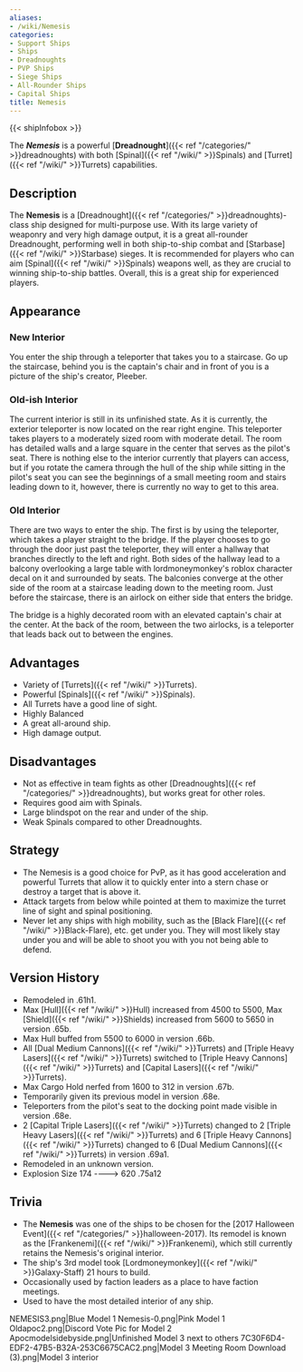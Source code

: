 ```yaml
---
aliases:
- /wiki/Nemesis
categories:
- Support Ships
- Ships
- Dreadnoughts
- PVP Ships
- Siege Ships
- All-Rounder Ships
- Capital Ships
title: Nemesis
---  
```


{{< shipInfobox >}} 

The **_Nemesis_** is a powerful [**Dreadnought**]({{< ref "/categories/" >}}dreadnoughts) with both [Spinal]({{< ref "/wiki/" >}}Spinals) and [Turret]({{< ref "/wiki/" >}}Turrets) capabilities.

## Description

The **Nemesis** is a [Dreadnought]({{< ref "/categories/" >}}dreadnoughts)-class ship designed for multi-purpose use. With its large variety of weaponry and very high damage output, it is a great all-rounder Dreadnought, performing well in both ship-to-ship combat and [Starbase]({{< ref "/wiki/" >}}Starbase) sieges. It is recommended for players who can aim [Spinal]({{< ref "/wiki/" >}}Spinals) weapons well, as they are crucial to winning ship-to-ship battles. Overall, this is a great ship for experienced players.

## Appearance

### New Interior 

You enter the ship through a teleporter that takes you to a staircase. Go up the staircase, behind you is the captain's chair and in front of you is a picture of the ship's creator, Pleeber.

### Old-ish Interior 

The current interior is still in its unfinished state. As it is currently, the exterior teleporter is now located on the rear right engine. This teleporter takes players to a moderately sized room with moderate detail. The room has detailed walls and a large square in the center that serves as the pilot's seat. There is nothing else to the interior currently that players can access, but if you rotate the camera through the hull of the ship while sitting in the pilot's seat you can see the beginnings of a small meeting room and stairs leading down to it, however, there is currently no way to get to this area.

### Old Interior 

There are two ways to enter the ship. The first is by using the teleporter, which takes a player straight to the bridge. If the player chooses to go through the door just past the teleporter, they will enter a hallway that branches directly to the left and right. Both sides of the hallway lead to a balcony overlooking a large table with lordmoneymonkey's roblox character decal on it and surrounded by seats. The balconies converge at the other side of the room at a staircase leading down to the meeting room. Just before the staircase, there is an airlock on either side that enters the bridge.

The bridge is a highly decorated room with an elevated captain's chair at the center. At the back of the room, between the two airlocks, is a teleporter that leads back out to between the engines.

## Advantages

- Variety of [Turrets]({{< ref "/wiki/" >}}Turrets).
- Powerful [Spinals]({{< ref "/wiki/" >}}Spinals).
- All Turrets have a good line of sight.
- Highly Balanced
- A great all-around ship.
- High damage output.

## Disadvantages

- Not as effective in team fights as other [Dreadnoughts]({{< ref "/categories/" >}}dreadnoughts), but works great for other roles.
- Requires good aim with Spinals.
- Large blindspot on the rear and under of the ship.
- Weak Spinals compared to other Dreadnoughts.

## Strategy

- The Nemesis is a good choice for PvP, as it has good acceleration and powerful Turrets that allow it to quickly enter into a stern chase or destroy a target that is above it.
- Attack targets from below while pointed at them to maximize the turret line of sight and spinal positioning.
- Never let any ships with high mobility, such as the [Black Flare]({{< ref "/wiki/" >}}Black-Flare), etc. get under you. They will most likely stay under you and will be able to shoot you with you not being able to defend.

## Version History 

- Remodeled in .61h1.
- Max [Hull]({{< ref "/wiki/" >}}Hull) increased from 4500 to 5500, Max [Shield]({{< ref "/wiki/" >}}Shields) increased from 5600 to 5650 in version .65b.
- Max Hull buffed from 5500 to 6000 in version .66b.
- All [Dual Medium Cannons]({{< ref "/wiki/" >}}Turrets) and [Triple Heavy Lasers]({{< ref "/wiki/" >}}Turrets) switched to [Triple Heavy Cannons]({{< ref "/wiki/" >}}Turrets) and [Capital Lasers]({{< ref "/wiki/" >}}Turrets).
- Max Cargo Hold nerfed from 1600 to 312 in version .67b.
- Temporarily given its previous model in version .68e.
- Teleporters from the pilot's seat to the docking point made visible in version .68e.
- 2 [Capital Triple Lasers]({{< ref "/wiki/" >}}Turrets) changed to 2 [Triple Heavy Lasers]({{< ref "/wiki/" >}}Turrets) and 6 [Triple Heavy Cannons]({{< ref "/wiki/" >}}Turrets) changed to 6 [Dual Medium Cannons]({{< ref "/wiki/" >}}Turrets) in version .69a1.
- Remodeled in an unknown version.
- Explosion Size 174 ----> 620 .75a12

## Trivia

- The **Nemesis** was one of the ships to be chosen for the [2017 Halloween Event]({{< ref "/categories/" >}}halloween-2017). Its remodel is known as the [Frankenemi]({{< ref "/wiki/" >}}Frankenemi), which still currently retains the Nemesis's original interior.
- The ship's 3rd model took [Lordmoneymonkey]({{< ref "/wiki/" >}}Galaxy-Staff) 21 hours to build.
- Occasionally used by faction leaders as a place to have faction meetings.
- Used to have the most detailed interior of any ship.

NEMESIS3.png|Blue Model 1 Nemesis-0.png|Pink Model 1 Oldapoc2.png|Discord Vote Pic for Model 2 Apocmodelsidebyside.png|Unfinished Model 3 next to others 7C30F6D4-EDF2-47B5-B32A-253C6675CAC2.png|Model 3 Meeting Room Download (3).png|Model 3 interior